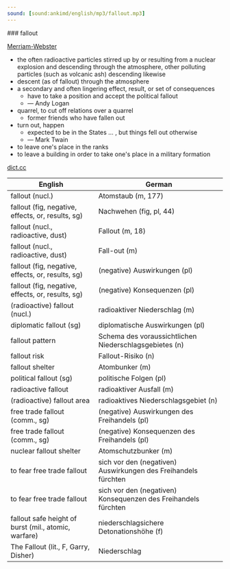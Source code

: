 ```yaml
---
sound: [sound:ankimd/english/mp3/fallout.mp3]
---
```


\### fallout

[Merriam-Webster](https://www.merriam-webster.com/dictionary/fallout)

- the often radioactive particles stirred up by or resulting from a nuclear explosion and descending through the atmosphere, other polluting particles (such as volcanic ash) descending likewise
- descent (as of fallout) through the atmosphere
- a secondary and often lingering effect, result, or set of consequences
    - have to take a position and accept the political fallout
    - — Andy Logan
- quarrel, to cut off relations over a quarrel
    - former friends who have fallen out
- turn out, happen
    - expected to be in the States … , but things fell out otherwise
    - — Mark Twain
- to leave one's place in the ranks
- to leave a building in order to take one's place in a military formation

[dict.cc](https://www.dict.cc/fallout)

| English        | German       |
| -------------- | ------------ |
| fallout (nucl.) | Atomstaub (m, 177) |
| fallout (fig, negative, effects, or, results, sg) | Nachwehen (fig, pl, 44) |
| fallout (nucl., radioactive, dust) | Fallout (m, 18) |
| fallout (nucl., radioactive, dust) | Fall-out (m) |
| fallout (fig, negative, effects, or, results, sg) | (negative) Auswirkungen (pl) |
| fallout (fig, negative, effects, or, results, sg) | (negative) Konsequenzen (pl) |
| (radioactive) fallout (nucl.) | radioaktiver Niederschlag (m) |
| diplomatic fallout (sg) | diplomatische Auswirkungen (pl) |
| fallout pattern | Schema des voraussichtlichen Niederschlagsgebietes (n) |
| fallout risk | Fallout-Risiko (n) |
| fallout shelter | Atombunker (m) |
| political fallout (sg) | politische Folgen (pl) |
| radioactive fallout | radioaktiver Ausfall (m) |
| (radioactive) fallout area | radioaktives Niederschlagsgebiet (n) |
| free trade fallout (comm., sg) | (negative) Auswirkungen des Freihandels (pl) |
| free trade fallout (comm., sg) | (negative) Konsequenzen des Freihandels (pl) |
| nuclear fallout shelter | Atomschutzbunker (m) |
| to fear free trade fallout | sich vor den (negativen) Auswirkungen des Freihandels fürchten |
| to fear free trade fallout | sich vor den (negativen) Konsequenzen des Freihandels fürchten |
| fallout safe height of burst (mil., atomic, warfare) | niederschlagsichere Detonationshöhe (f) |
| The Fallout (lit., F, Garry, Disher) | Niederschlag |
